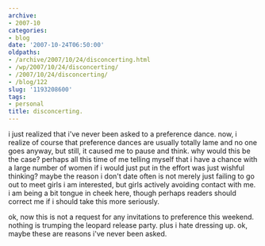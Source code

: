 ```yaml
---
archive:
- 2007-10
categories:
- blog
date: '2007-10-24T06:50:00'
oldpaths:
- /archive/2007/10/24/disconcerting.html
- /wp/2007/10/24/disconcerting/
- /2007/10/24/disconcerting/
- /blog/122
slug: '1193208600'
tags:
- personal
title: disconcerting.
---
```


i just realized that i've never been asked to a preference dance. now,
i realize of course that preference dances are usually totally lame and no
one goes anyway, but still, it caused me to pause and think. why would
this be the case? perhaps all this time of me telling myself that i have
a chance with a large number of women if i would just put in the effort
was just wishful thinking? maybe the reason i don't date often is not
merely just failing to go out to meet girls i am interested, but girls
actively avoiding contact with me. i am being a bit tongue in cheek here,
though perhaps readers should correct me if i should take this more
seriously.

ok, now this is not a request for any invitations to preference this
weekend. nothing is trumping the leopard release party. plus i hate
dressing up. ok, maybe these are reasons i've never been asked.

